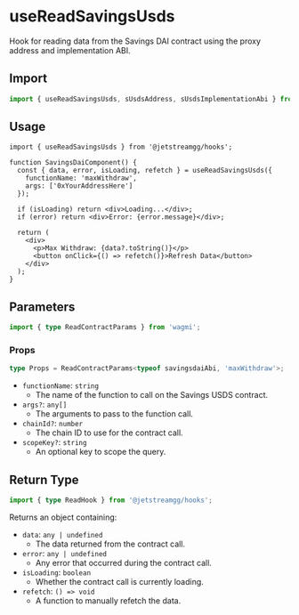 # useReadSavingsUsds

Hook for reading data from the Savings DAI contract using the proxy address and implementation ABI.

## Import

```ts
import { useReadSavingsUsds, sUsdsAddress, sUsdsImplementationAbi } from '@jetstreamgg/hooks';
```

## Usage

```tsx
import { useReadSavingsUsds } from '@jetstreamgg/hooks';

function SavingsDaiComponent() {
  const { data, error, isLoading, refetch } = useReadSavingsUsds({
    functionName: 'maxWithdraw',
    args: ['0xYourAddressHere']
  });

  if (isLoading) return <div>Loading...</div>;
  if (error) return <div>Error: {error.message}</div>;

  return (
    <div>
      <p>Max Withdraw: {data?.toString()}</p>
      <button onClick={() => refetch()}>Refresh Data</button>
    </div>
  );
}
```

## Parameters

```ts
import { type ReadContractParams } from 'wagmi';
```

### Props

```ts
type Props = ReadContractParams<typeof savingsdaiAbi, 'maxWithdraw'>;
```

- `functionName`: `string`
  - The name of the function to call on the Savings USDS contract.
- `args?`: `any[]`
  - The arguments to pass to the function call.
- `chainId?`: `number`
  - The chain ID to use for the contract call.
- `scopeKey?`: `string`
  - An optional key to scope the query.

## Return Type

```ts
import { type ReadHook } from '@jetstreamgg/hooks';
```

Returns an object containing:

- `data`: `any | undefined`
  - The data returned from the contract call.
- `error`: `any | undefined`
  - Any error that occurred during the contract call.
- `isLoading`: `boolean`
  - Whether the contract call is currently loading.
- `refetch`: `() => void`
  - A function to manually refetch the data.
